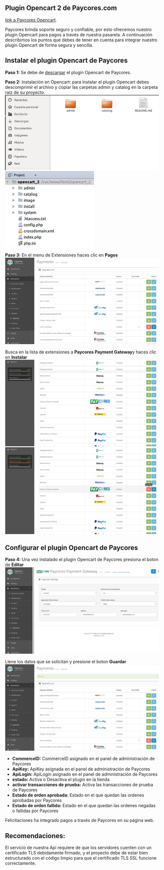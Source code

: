 ## Plugin Opencart 2 de Paycores.com ##
[link a Paycores Opencart](https://paycores.com/Opencart_2_plugin).

Paycores brinda soporte seguro y confiable, por esto ofrecemos nuestro plugin Opencart 
para pagos a través de nuestra pasarela. A continuación describimos los puntos que debes de tener en 
cuenta para integrar nuestro plugin Opencart de forma segura y sencilla.

## Instalar el plugin Opencart de Paycores
**Paso 1:**
Se debe de [descargar](https://codeload.github.com/Paycores/WooCommerce_plugin/zip/master) el plugin Opencart de Paycores.

**Paso 2:**
Instalación en Opencart: para instalar el plugin Opencart debes descomprimir el archivo 
y copiar las carpetas admin y catalog en la carpeta raiz de su proyecto.
![alt text](https://raw.githubusercontent.com/paycores/steps/master/Opencart/step_1.png)
![alt text](https://raw.githubusercontent.com/paycores/steps/master/Opencart/step_2.png)

**Paso 3:**
En el menu de Extensiones haces clic en **Pagos**
![alt text](https://raw.githubusercontent.com/paycores/steps/master/Opencart/step_3.png)

Busca en la lista de extensiones a **Paycores Payment Gateway**y haces clic en **Instalar**
![alt text](https://raw.githubusercontent.com/paycores/steps/master/Opencart/step_4.png)
![alt text](https://raw.githubusercontent.com/paycores/steps/master/Opencart/step_5.png)

## Configurar el plugin Opencart de Paycores ##
**Paso 4:**
Una vez instalado el plugin Opencart de Paycores presiona el boton de **Editar**
![alt text](https://raw.githubusercontent.com/paycores/steps/master/Opencart/step_6.png)

Llene los datos que se solicitan y presione el boton **Guardar**
![alt text](https://raw.githubusercontent.com/paycores/steps/master/Opencart/step_7.png)

* **CommerceID:** CommerceID asignado en el panel de administración de Paycores
* **ApiKey:** ApiKey asignada en el panel de administración de Paycores
* **ApiLogin:** ApiLogin asignado en el panel de administración de Paycores
* **estado:** Activa o Desactiva el plugin en la tienda
* **activar transacciones de prueba:** Activa las transacciones de prueba de Paycores
* **Estado de orden aprobada:** Estado en el que quedan las ordenes aprobadas por Paycores
* **Estado de orden fallida:** Estado en el que quedan las ordenes negadas o fallidas por Paycores

Felicitaciones ha integrado pagos a través de Paycores en su página web.

 ## Recomendaciones: ##
El servicio de nuestra Api requiere de que los servidores cuenten con un certificado TLS debidamente firmado, 
y el proyecto debe de estar bien estructurado con el código limpio para que el certificado TLS SSL funcione correctamente. 

